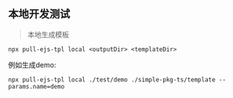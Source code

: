 ## 本地开发测试

> 本地生成模板

`npx pull-ejs-tpl local <outputDir> <templateDir>`

例如生成demo:

`npx pull-ejs-tpl local ./test/demo ./simple-pkg-ts/template --params.name=demo`
